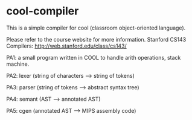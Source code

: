 # cool-compiler
This is a simple compiler for cool (classroom object-oriented language).

Please refer to the course website for more information.
Stanford CS143 Compilers: http://web.stanford.edu/class/cs143/

PA1: a small program written in COOL to handle arith operations, stack machine.

PA2: lexer (string of characters --> string of tokens)

PA3: parser (string of tokens --> abstract syntax tree)

PA4: semant (AST --> annotated AST)

PA5: cgen (annotated AST --> MIPS assembly code)
